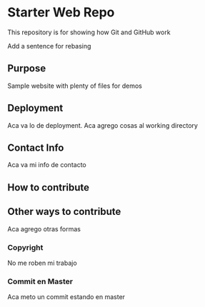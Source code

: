 # Starter Web Repo

This repository is for showing how Git and GitHub work

Add a sentence for rebasing

## Purpose

Sample website with plenty of files for demos

## Deployment

Aca va lo de deployment. Aca agrego cosas al working directory

## Contact Info

Aca va mi info de contacto

## How to contribute

## Other ways to contribute

Aca agrego otras formas

### Copyright
No me roben mi trabajo

### Commit en Master
Aca meto un commit estando en master
